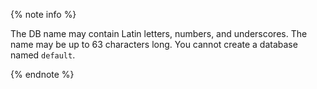 {% note info %}

The DB name may contain Latin letters, numbers, and underscores. The name may be up to 63 characters long. You cannot create a database named `default`.

{% endnote %}
